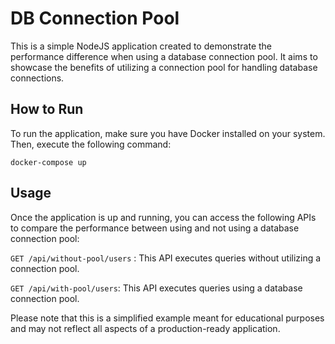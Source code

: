 # DB Connection Pool
This is a simple NodeJS application created to demonstrate the performance difference when using a database connection pool. 
It aims to showcase the benefits of utilizing a connection pool for handling database connections.

## How to Run
To run the application, make sure you have Docker installed on your system. Then, execute the following command:

```
docker-compose up
```
## Usage
Once the application is up and running, you can access the following APIs to compare the performance between using and not using a database connection pool:

``` GET /api/without-pool/users ``` : This API executes queries without utilizing a connection pool.

``` GET /api/with-pool/users ```: This API executes queries using a database connection pool.


Please note that this is a simplified example meant for educational purposes and may not reflect all aspects of a production-ready application.
